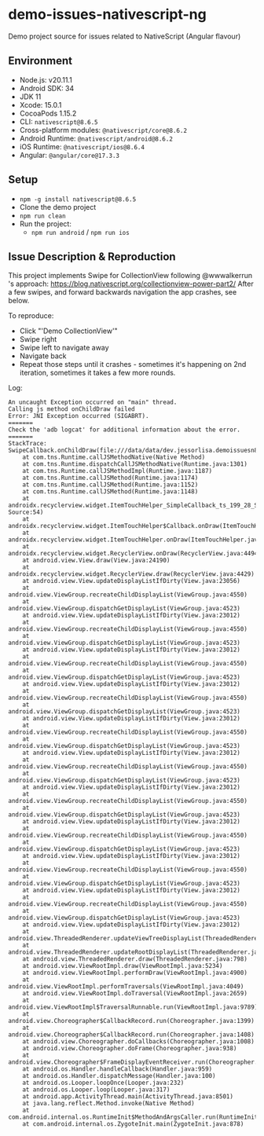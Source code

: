 # demo-issues-nativescript-ng

Demo project source for issues related to NativeScript (Angular flavour)

## Environment

- Node.js: v20.11.1
- Android SDK: 34
- JDK 11
- Xcode: 15.0.1
- CocoaPods 1.15.2
- CLI: `nativescript@8.6.5`
- Cross-platform modules: `@nativescript/core@8.6.2`
- Android Runtime: `@nativescript/android@8.6.2`
- iOS Runtime: `@nativescript/ios@8.6.4`
- Angular: `@angular/core@17.3.3`

## Setup

- `npm -g install nativescript@8.6.5`
- Clone the demo project
- `npm run clean`
- Run the project:
    - `npm run android` / `npm run ios`

## Issue Description & Reproduction
This project implements Swipe for CollectionView following @wwwalkerrun 's approach: https://blog.nativescript.org/collectionview-power-part2/
After a few swipes, and forward backwards navigation the app crashes, see below.

To reproduce:
- Click "'Demo CollectionView'"
- Swipe right
- Swipe left to navigate away
- Navigate back
- Repeat those steps until it crashes - sometimes it's happening on 2nd iteration, sometimes it takes a few more rounds.

Log:
```
An uncaught Exception occurred on "main" thread.
Calling js method onChildDraw failed
Error: JNI Exception occurred (SIGABRT).
=======
Check the 'adb logcat' for additional information about the error.
=======
StackTrace:
SwipeCallback.onChildDraw(file:///data/data/dev.jessorlisa.demoissuesn8ng12/files/app/src_app_features_search_search_module_ts.js:272:34)
	at com.tns.Runtime.callJSMethodNative(Native Method)
	at com.tns.Runtime.dispatchCallJSMethodNative(Runtime.java:1301)
	at com.tns.Runtime.callJSMethodImpl(Runtime.java:1187)
	at com.tns.Runtime.callJSMethod(Runtime.java:1174)
	at com.tns.Runtime.callJSMethod(Runtime.java:1152)
	at com.tns.Runtime.callJSMethod(Runtime.java:1148)
	at androidx.recyclerview.widget.ItemTouchHelper_SimpleCallback_ts_199_28_SwipeCallback.onChildDraw(Unknown Source:54)
	at androidx.recyclerview.widget.ItemTouchHelper$Callback.onDraw(ItemTouchHelper.java:1989)
	at androidx.recyclerview.widget.ItemTouchHelper.onDraw(ItemTouchHelper.java:561)
	at androidx.recyclerview.widget.RecyclerView.onDraw(RecyclerView.java:4494)
	at android.view.View.draw(View.java:24190)
	at androidx.recyclerview.widget.RecyclerView.draw(RecyclerView.java:4429)
	at android.view.View.updateDisplayListIfDirty(View.java:23056)
	at android.view.ViewGroup.recreateChildDisplayList(ViewGroup.java:4550)
	at android.view.ViewGroup.dispatchGetDisplayList(ViewGroup.java:4523)
	at android.view.View.updateDisplayListIfDirty(View.java:23012)
	at android.view.ViewGroup.recreateChildDisplayList(ViewGroup.java:4550)
	at android.view.ViewGroup.dispatchGetDisplayList(ViewGroup.java:4523)
	at android.view.View.updateDisplayListIfDirty(View.java:23012)
	at android.view.ViewGroup.recreateChildDisplayList(ViewGroup.java:4550)
	at android.view.ViewGroup.dispatchGetDisplayList(ViewGroup.java:4523)
	at android.view.View.updateDisplayListIfDirty(View.java:23012)
	at android.view.ViewGroup.recreateChildDisplayList(ViewGroup.java:4550)
	at android.view.ViewGroup.dispatchGetDisplayList(ViewGroup.java:4523)
	at android.view.View.updateDisplayListIfDirty(View.java:23012)
	at android.view.ViewGroup.recreateChildDisplayList(ViewGroup.java:4550)
	at android.view.ViewGroup.dispatchGetDisplayList(ViewGroup.java:4523)
	at android.view.View.updateDisplayListIfDirty(View.java:23012)
	at android.view.ViewGroup.recreateChildDisplayList(ViewGroup.java:4550)
	at android.view.ViewGroup.dispatchGetDisplayList(ViewGroup.java:4523)
	at android.view.View.updateDisplayListIfDirty(View.java:23012)
	at android.view.ViewGroup.recreateChildDisplayList(ViewGroup.java:4550)
	at android.view.ViewGroup.dispatchGetDisplayList(ViewGroup.java:4523)
	at android.view.View.updateDisplayListIfDirty(View.java:23012)
	at android.view.ViewGroup.recreateChildDisplayList(ViewGroup.java:4550)
	at android.view.ViewGroup.dispatchGetDisplayList(ViewGroup.java:4523)
	at android.view.View.updateDisplayListIfDirty(View.java:23012)
	at android.view.ViewGroup.recreateChildDisplayList(ViewGroup.java:4550)
	at android.view.ViewGroup.dispatchGetDisplayList(ViewGroup.java:4523)
	at android.view.View.updateDisplayListIfDirty(View.java:23012)
	at android.view.ViewGroup.recreateChildDisplayList(ViewGroup.java:4550)
	at android.view.ViewGroup.dispatchGetDisplayList(ViewGroup.java:4523)
	at android.view.View.updateDisplayListIfDirty(View.java:23012)
	at android.view.ThreadedRenderer.updateViewTreeDisplayList(ThreadedRenderer.java:694)
	at android.view.ThreadedRenderer.updateRootDisplayList(ThreadedRenderer.java:700)
	at android.view.ThreadedRenderer.draw(ThreadedRenderer.java:798)
	at android.view.ViewRootImpl.draw(ViewRootImpl.java:5234)
	at android.view.ViewRootImpl.performDraw(ViewRootImpl.java:4900)
	at android.view.ViewRootImpl.performTraversals(ViewRootImpl.java:4049)
	at android.view.ViewRootImpl.doTraversal(ViewRootImpl.java:2659)
	at android.view.ViewRootImpl$TraversalRunnable.run(ViewRootImpl.java:9789)
	at android.view.Choreographer$CallbackRecord.run(Choreographer.java:1399)
	at android.view.Choreographer$CallbackRecord.run(Choreographer.java:1408)
	at android.view.Choreographer.doCallbacks(Choreographer.java:1008)
	at android.view.Choreographer.doFrame(Choreographer.java:938)
	at android.view.Choreographer$FrameDisplayEventReceiver.run(Choreographer.java:1382)
	at android.os.Handler.handleCallback(Handler.java:959)
	at android.os.Handler.dispatchMessage(Handler.java:100)
	at android.os.Looper.loopOnce(Looper.java:232)
	at android.os.Looper.loop(Looper.java:317)
	at android.app.ActivityThread.main(ActivityThread.java:8501)
	at java.lang.reflect.Method.invoke(Native Method)
	at com.android.internal.os.RuntimeInit$MethodAndArgsCaller.run(RuntimeInit.java:552)
	at com.android.internal.os.ZygoteInit.main(ZygoteInit.java:878)
```
